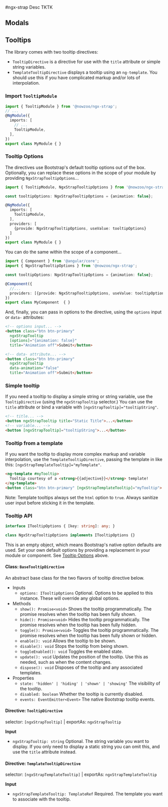 #ngx-strap
Desc TKTK


## Modals



## Tooltips

The library comes with two tooltip directives:
 - `TooltipDirective` is a directive for use with the `title` attribute or simple string variables.
 - `TemplateTooltipDirective` displays a tooltip using an `ng-template`. You should use this if you have complicated markup and/or lots of interpolation.

### Import `TooltipModule`

```ts
import { TooltipModule } from '@nowzoo/ngx-strap';
// ...
@NgModule({
  imports: [
    // ...
    TooltipModule,
  ],
})
export class MyModule { }
```

### Tooltip Options
The directives use Bootstrap's default tooltip options out of the box. Optionally, you can replace these options in the scope of your module by providing `NgxStrapTooltipOptions`...

```ts
import { TooltipModule, NgxStrapTooltipOptions } from '@nowzoo/ngx-strap';

const tooltipOptions: NgxStrapTooltipOptions = {animation: false};

@NgModule({
  imports: [
    TooltipModule,
  ],
  providers: [
    {provide: NgxStrapTooltipOptions, useValue: tooltipOptions}
  ]
})
export class MyModule { }
```

You can do the same within the scope of a component...
```ts
import { Component } from '@angular/core';
import { NgxStrapTooltipOptions } from '@nowzoo/ngx-strap';

const tooltipOptions: NgxStrapTooltipOptions = {animation: false};

@Component({
  //...
  providers: [{provide: NgxStrapTooltipOptions, useValue: tooltipOptions}]
})
export class MyComponent  { }
```

And, finally, you can pass in options to the directive, using the `options` input or `data-` attributes:

```html
<!-- options input... -->
<button class="btn btn-primary"
  ngxStrapTooltip
  [options]="{animation: false}"
  title="Animation off">Submit</button>

<!-- data- attribute... -->
<button class="btn btn-primary"
  ngxStrapTooltip
  data-animation="false"
  title="Animation off">Submit</button>
```

### Simple tooltip
If you need a tooltip to display a simple string or string variable, use the `TooltipDirective` (using the `ngxStrapTooltip` selector.) You can use the `title` attribute or bind a variable with `[ngxStrapTooltip]="tooltipString"`.
```html
<!-- title... -->
<button ngxStrapTooltip title="Static Title">...</button>
<!-- variable... -->
<button [ngxStrapTooltip]="tooltipString">...</button>
```

### Tooltip from a template
If you want the tooltip to display more complex markup and variable interpolation, use the `TemplateTooltipDirective`, passing the template in like this: `[ngxStrapTemplateTooltip]="myTemplate"`.

```html
<ng-template #myTooltip>
  Tooltip courtesy of a <strong>{{adjective}}</strong> template!
</ng-template>
<button class="btn btn-primary" [ngxStrapTemplateTooltip]="myTooltip">...</button>
```

Note: Template tooltips always set the `html` option to `true`. Always sanitize user input before sticking it in the template.

### Tooltip API

```ts
interface ITooltipOptions { [key: string]: any; }
```

```ts
class NgxStrapTooltipOptions implements ITooltipOptions {}
```
This is an empty object, which means Bootstrap's native option defaults are used. Set your own default options by providing a replacement in your module or component. See [Tooltip Options](#tooltip-options) above.

#### Class: `BaseTooltipDirective`
An abstract base class for the two flavors of tooltip directive below.

- Inputs
  - `options: ITooltipOptions` Optional. Options to be applied to this instance. These will override any global options.
- Methods
  - `show(): Promise<void>` Shows the tooltip programmatically. The promise resolves when the tooltip has been fully shown.
  - `hide(): Promise<void>` Hides the tooltip programmatically. The promise resolves when the tooltip has been fully hidden.
  - `toggle(): Promise<void>` Toggles the tooltip programmatically. The promise resolves when the tooltip has been fully shown or hidden.
  - `enable(): void` Allows the tooltip to be shown.
  - `disable(): void` Stops the tooltip from being shown.
  - `toggleEnabled(): void` Toggles the enabled state.
  - `update(): void` Updates the position of the tooltip. Use this as needed, such as when the content changes.
  - `dispose(): void` Disposes of the tooltip and any associated templates.
- Properties
  - `state: 'hidden' | 'hiding' | 'shown' | 'showing'` The visibility of the tooltip.
  - `disabled: boolean` Whether the tooltip is currently disabled.
  - `events: EventEmitter<Event>` The native Bootstrap tooltip events.


#### Directive: `TooltipDirective`
selector: `[ngxStrapTooltip]` | exportAs: `ngxStrapTooltip`

**Input**
- `ngxStrapTooltip: string` Optional. The string variable you want to display. If you only need to display a static string you can omit this, and use the `title` attribute instead.

#### Directive: `TemplateTooltipDirective`
selector: `[ngxStrapTemplateTooltip]` | exportAs: `ngxStrapTemplateTooltip`

**Input**
- `ngxStrapTemplateTooltip: TemplateRef` Required. The template you want to associate with the tooltip.
